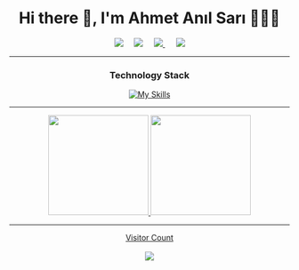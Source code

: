 <div id="header" align="center">
  
<h1 align='center'> Hi there 👋, I'm Ahmet Anıl Sarı 🧑🏻‍💻</h1>

<p align='center'>
  <a href="https://twitter.com/ahmetanilsari"><img src="https://img.shields.io/badge/twitter-%231DA1F2.svg?&style=for-the-badge&logo=twitter&logoColor=white" /></a>&nbsp;&nbsp;&nbsp;&nbsp;
  <a href="https://www.linkedin.com/in/ahmetanilsari/"><img src="https://img.shields.io/badge/linkedin-%230077B5.svg?&style=for-the-badge&logo=linkedin&logoColor=white" /></a>&nbsp;&nbsp;&nbsp;&nbsp;
<a href ="https://www.instagram.com/aanilsari/"><img src="https://img.shields.io/badge/Instagram-E4405F?style=for-the-badge&logo=instagram&logoColor=white" />
</a>&nbsp;&nbsp;&nbsp;&nbsp;
 <a href="mailto:ahmetanilsari@outlook.com"><img src="https://img.shields.io/badge/Outlook-0078D4.svg?&style=for-the-badge&logo=microsoft%20outlook&logoColor=white" /></a>
</p>

---
### Technology Stack

[![My Skills](https://skillicons.dev/icons?i=java,spring,python,mysql,postgresql,react,html,css,javascript,idea,eclipse)](https://skillicons.dev)

---

<div align="height">
  <a href="https://github.com/ahmetanilsari">
  <img height="180em" src="https://github-readme-stats.vercel.app/api?username=ahmetanilsari&show_icons=true&theme=dark"/>
  <img height="180em" src="https://github-readme-stats.vercel.app/api/top-langs/?username=ahmetanilsari&theme=dark&layout=compact"/>
</div>
 
 ---

<p align="center">
  Visitor Count<br><br>
  <img src="https://profile-counter.glitch.me/ahmetanilsari/count.svg" />
</p>
